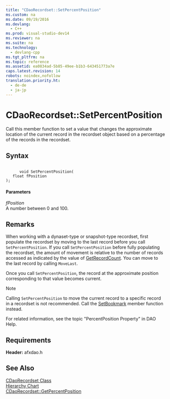 ```yaml
---
title: "CDaoRecordset::SetPercentPosition"
ms.custom: na
ms.date: 09/19/2016
ms.devlang: 
  - C++
ms.prod: visual-studio-dev14
ms.reviewer: na
ms.suite: na
ms.technology: 
  - devlang-cpp
ms.tgt_pltfrm: na
ms.topic: reference
ms.assetid: ea0834ad-5b85-49ee-b1b3-643451773a7e
caps.latest.revision: 14
robots: noindex,nofollow
translation.priority.ht: 
  - de-de
  - ja-jp
---
```

# CDaoRecordset::SetPercentPosition
Call this member function to set a value that changes the approximate location of the current record in the recordset object based on a percentage of the records in the recordset.  
  
## Syntax  
  
```  
  
      void SetPercentPosition(  
   float fPosition   
);  
```  
  
#### Parameters  
 *fPosition*  
 A number between 0 and 100.  
  
## Remarks  
 When working with a dynaset-type or snapshot-type recordset, first populate the recordset by moving to the last record before you call `SetPercentPosition`. If you call `SetPercentPosition` before fully populating the recordset, the amount of movement is relative to the number of records accessed as indicated by the value of [GetRecordCount](../vs140/CDaoRecordset--GetRecordCount.md). You can move to the last record by calling `MoveLast`.  
  
 Once you call `SetPercentPosition`, the record at the approximate position corresponding to that value becomes current.  
  
> [!NOTE]
>  Calling `SetPercentPosition` to move the current record to a specific record in a recordset is not recommended. Call the [SetBookmark](../vs140/CDaoRecordset--SetBookmark.md) member function instead.  
  
 For related information, see the topic "PercentPosition Property" in DAO Help.  
  
## Requirements  
 **Header:** afxdao.h  
  
## See Also  
 [CDaoRecordset Class](../vs140/CDaoRecordset-Class.md)   
 [Hierarchy Chart](../vs140/Hierarchy-Chart.md)   
 [CDaoRecordset::GetPercentPosition](../vs140/CDaoRecordset--GetPercentPosition.md)